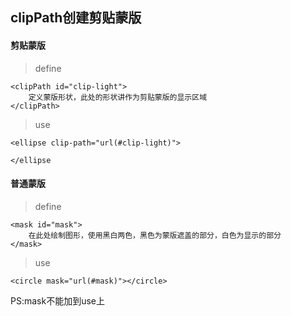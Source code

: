 ## clipPath创建剪贴蒙版

#### 剪贴蒙版

> define

	<clipPath id="clip-light">
		定义蒙版形状，此处的形状讲作为剪贴蒙版的显示区域
	</clipPath>

> use

	<ellipse clip-path="url(#clip-light)">

	</ellipse

#### 普通蒙版

> define

	<mask id="mask">
		在此处绘制图形，使用黑白两色，黑色为蒙版遮盖的部分，白色为显示的部分
	</mask>

> use
	
	<circle mask="url(#mask)"></circle>

PS:mask不能加到use上
	